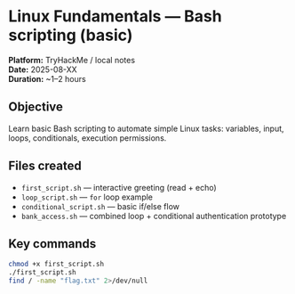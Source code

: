 # Linux Fundamentals — Bash scripting (basic)

**Platform:** TryHackMe / local notes  
**Date:** 2025-08-XX  
**Duration:** ~1–2 hours

## Objective
Learn basic Bash scripting to automate simple Linux tasks: variables, input, loops, conditionals, execution permissions.

## Files created
- `first_script.sh` — interactive greeting (read + echo)
- `loop_script.sh` — `for` loop example
- `conditional_script.sh` — basic if/else flow
- `bank_access.sh` — combined loop + conditional authentication prototype

## Key commands
```bash
chmod +x first_script.sh
./first_script.sh
find / -name "flag.txt" 2>/dev/null
